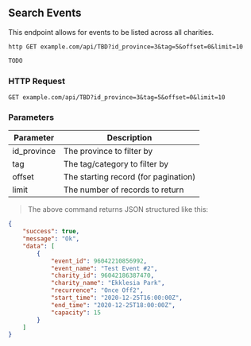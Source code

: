 ## Search Events
This endpoint allows for events to be listed across all charities.
 
```shell
http GET example.com/api/TBD?id_province=3&tag=5&offset=0&limit=10
```

```javascript
TODO
```

### HTTP Request

`GET example.com/api/TBD?id_province=3&tag=5&offset=0&limit=10`

### Parameters

Parameter | Description
--------- | -----------
id_province | The province to filter by
tag | The tag/category to filter by
offset | The starting record (for pagination)
limit | The number of records to return

> The above command returns JSON structured like this:

```json
{
    "success": true,
    "message": "Ok",
    "data": [
        {
            "event_id": 96042210856992,
            "event_name": "Test Event #2",
            "charity_id": 96042186387470,
            "charity_name": "Ekklesia Park",
            "recurrence": "Once Off2",
            "start_time": "2020-12-25T16:00:00Z",
            "end_time": "2020-12-25T18:00:00Z",
            "capacity": 15
        }
    ]
}
```
